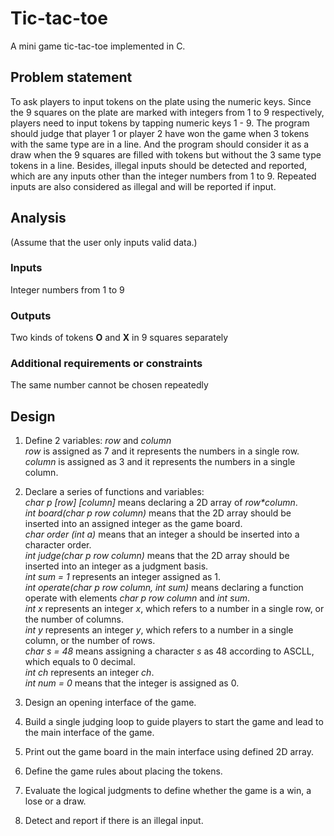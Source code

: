# Tic-tac-toe
A mini game tic-tac-toe implemented in C.

## Problem statement
To ask players to input tokens on the plate using the numeric keys. Since the 9 squares on the plate are marked with integers from 1 to 9 respectively, players need to input tokens by tapping numeric keys 1 - 9. The program should judge that player 1 or player 2 have won the game when 3 tokens with the same type are in a line. And the program should consider it as a draw when the 9 squares are filled with tokens but without the 3 same type tokens in a line. Besides, illegal inputs should be detected and reported, which are any inputs other than the integer numbers from 1 to 9. Repeated inputs are also considered as illegal and will be reported if input.

## Analysis
(Assume that the user only inputs valid data.)  
### Inputs
Integer numbers from 1 to 9  
### Outputs
Two kinds of tokens **O** and **X** in 9 squares separately  
### Additional requirements or constraints
The same number cannot be chosen repeatedly  

## Design
1. Define 2 variables: _row_ and _column_  
_row_ is assigned as 7 and it represents the numbers in a single row.  
_column_ is assigned as 3 and it represents the numbers in a single column.  

2. Declare a series of functions and variables:  
_char p [row] [column]_ means declaring a 2D array of _row*column_.  
_int board(char p row column)_ means that the 2D array should be inserted into an assigned integer as the game board.  
_char order (int a)_ means that an integer a should be inserted into a character order.  
_int judge(char p row column)_ means that the 2D array should be inserted into an integer as a judgment basis.  
_int sum = 1_ represents an integer assigned as 1.  
_int operate(char p row column, int sum)_ means declaring a function operate with elements _char p row column_ and _int sum_.  
_int x_ represents an integer _x_, which refers to a number in a single row, or the number of columns.  
_int y_ represents an integer _y_, which refers to a number in a single column, or the number of rows.  
_char s = 48_ means assigning a character _s_ as 48 according to ASCLL, which equals to 0 decimal.  
_int ch_ represents an integer _ch_.  
_int num = 0_ means that the integer is assigned as 0.  

3. Design an opening interface of the game.  

4. Build a single judging loop to guide players to start the game and lead to the main interface
of the game.  

5. Print out the game board in the main interface using defined 2D array.  

6. Define the game rules about placing the tokens.  

7. Evaluate the logical judgments to define whether the game is a win, a lose or a draw.  

8. Detect and report if there is an illegal input.  

